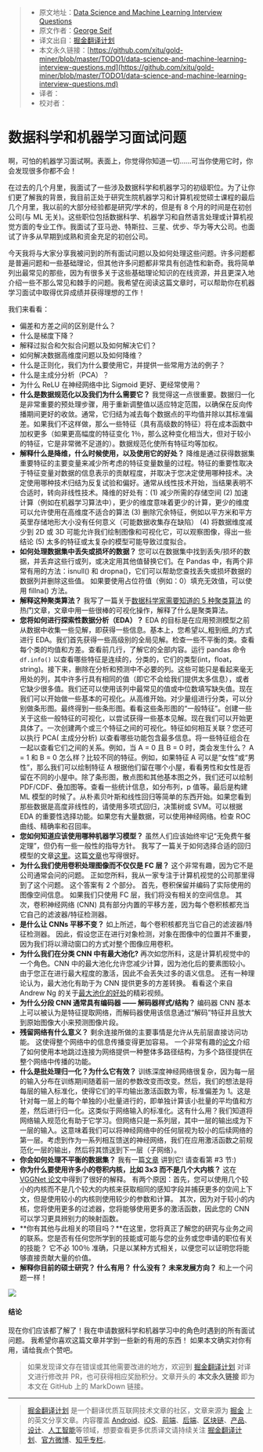 > * 原文地址：[Data Science and Machine Learning Interview Questions](https://towardsdatascience.com/data-science-and-machine-learning-interview-questions-3f6207cf040b)
> * 原文作者：[George Seif](https://towardsdatascience.com/@george.seif94?source=post_header_lockup)
> * 译文出自：[掘金翻译计划](https://github.com/xitu/gold-miner)
> * 本文永久链接：[https://github.com/xitu/gold-miner/blob/master/TODO1/data-science-and-machine-learning-interview-questions.md](https://github.com/xitu/gold-miner/blob/master/TODO1/data-science-and-machine-learning-interview-questions.md)
> * 译者：
> * 校对者：

# 数据科学和机器学习面试问题

啊，可怕的机器学习面试啊。表面上，你觉得你知道一切......可当你使用它时，你会发现很多你都不会！

在过去的几个月里，我面试了一些涉及数据科学和机器学习的初级职位。为了让你们更了解我的背景，我目前正处于研究生院机器学习和计算机视觉硕士课程的最后几个月里，我以前的大部分经验都是研究/学术的，但是有 8 个月的时间是在初创公司(与 ML 无关)。这些职位包括数据科学、机器学习和自然语言处理或计算机视觉方面的专业工作。我面试了亚马逊、特斯拉、三星、优步、华为等大公司。也面试了许多从早期到成熟和资金充足的初创公司。

今天我将与大家分享我被问到的所有面试问题以及如何处理这些问题。许多问题都是普遍问题和一些基础理论，但其他许多问题都非常具有创造性和新奇。我将简单列出最常见的那些，因为有很多关于这些基础理论知识的在线资源，并且更深入地介绍一些不那么常见和棘手的问题。我希望在阅读这篇文章时，可以帮助你在机器学习面试中取得优异成绩并获得理想的工作！

我们来看看：

*   偏差和方差之间的区别是什么？
*   什么是梯度下降？
*   解释过拟合和欠拟合问题以及如何解决它们？
*   如何解决数据高维度问题以及如何降维？
*   什么是正则化，我们为什么要使用它，并提供一些常用方法的例子？
*   什么是主成分分析（PCA）？
*   为什么 ReLU 在神经网络中比 Sigmoid 更好、更经常使用？
*   **什么是数据规范化以及我们为什么需要它？** 我觉得这一点很重要。数据归一化是非常重要的预处理步骤，用于重新调整值以适应特定范围，以确保在反向传播期间更好的收敛。通常，它归结为减去每个数据点的平均值并除以其标准偏差。如果我们不这样做，那么一些特征（具有高级数的特征）将在成本函数中加权更多（如果更高幅度的特征变化 1％，那么这种变化相当大，但对于较小的特征，它是非常微不足道的）。数据规范化使所有特征均等加权。
*   **解释什么是降维，什么时候使用，以及使用它的好处？** 降维是通过获得数据集重要特征的主要变量来减少所考虑的特征变量数量的过程。特征的重要性取决于特征变量对数据的信息表示的贡献程度，并取决于您决定使用哪种技术。决定使用哪种技术归结为反复试验和偏好。通常从线性技术开始，当结果表明不合适时，转向非线性技术。降维的好处有：(1) 减少所需的存储空间 (2) 加速计算（例如在机器学习算法中），更少的维度意味着更少的计算，更少的维度可以允许使用在高维度不适合的算法 (3) 删除冗余特征，例如以平方米和平方英里存储地形大小没有任何意义（可能数据收集存在缺陷） (4) 将数据维度减少到 2D 或 3D 可能允许我们绘制图像和可视化它，可以观察图像，得出一些结论 (5) 太多的特征或太复杂的模型可能导致过度拟合。
*   **如何处理数据集中丢失或损坏的数据？** 您可以在数据集中找到丢失/损坏的数据，并丢弃这些行或列，或决定用其他值替换它们。在 Pandas 中，有两个非常有用的方法：isnull() 和 dropna()，它们可以帮助您查找丢失或损坏数据的数据列并删除这些值。 如果要使用占位符值（例如：0）填充无效值，可以使用 fillna() 方法。
*   **解释这种聚类算法？** 我写了一篇关于[数据科学家需要知道的 5 种聚类算法](https://towardsdatascience.com/the-5-clustering-algorithms-data-scientists-need-to-know-a36d136ef68) 的热门文章，文章中用一些很棒的可视化操作，解释了什么是聚类算法。
*   **您将如何进行探索性数据分析（EDA）？** EDA 的目标是在应用预测模型之前从数据中收集一些见解，即获得一些信息。基本上，您希望以_粗到细_的方式进行 EDA。我们首先获得一些高级别的全局见解。检查一些不平衡的类。查看每个类的均值和方差。查看前几行，了解它的全部内容。运行 pandas 命令 `df.info()` 以查看哪些特征是连续的，分类的，它们的类型(int，float，string)。接下来，删除在分析和预测中不必要的列。这些可能只是看起来毫无用处的列，其中许多行具有相同的值（即它不会给我们提供太多信息），或者它缺少很多值。我们还可以使用该列中最常见的值或中位数填写缺失值。现在我们可以开始做一些基本的可视化。从高维开始。对少量组进行分类，可以分别做条形图。最终得到一些条形图。看看这些条形图的“一般特征”。创建一些关于这些一般特征的可视化，以尝试获得一些基本见解。现在我们可以开始更具体了。一次创建两个或三个特征之间的可视化。特征如何相互关联？您还可以执行 PCA( 主成分分析) 以查看哪些功能包含最多信息。将一些特征组合在一起以查看它们之间的关系。例如，当 A = 0 且 B = 0 时，类会发生什么？ A = 1 和 B = 0 怎么样？比较不同的特征。例如，如果特征 A 可以是“女性”或“男性”，那么我们可以绘制特征 A 根据他们留在哪个小屋，看看男性和女性是否留在不同的小屋中。除了条形图，散点图和其他基本图之外，我们还可以绘制 PDF/CDF、叠加图等。查看一些统计信息，如分布列，p 值等。最后是构建 ML 模型的时候了。从朴素贝叶斯和线性回归等简单的东西开始。如果您看到那些数据是高度非线性的，请使用多项式回归，决策树或 SVM。可以根据 EDA 的重要性选择功能。如果您有大量数据，可以使用神经网络。检查 ROC 曲线、精确率和召回率。
*   **您如何知道应该使用哪种机器学习模型？** 虽然人们应该始终牢记“无免费午餐定理”，但仍有一些一般性的指导方针。 我写了一篇关于如何选择合适的回归模型的文章[这里](https://towardsdatascience.com/selecting-the-best-machine-learning-algorithm-for-your-regression-problem-20c330bad4ef)。这篇[文章](https://www.google.com/search?tbs=simg:CAESqQIJvnrCwg_15JjManQILEKjU2AQaBAgUCAoMCxCwjKcIGmIKYAgDEijqAvQH8wfpB_1AH_1hL1B_1YH6QKOE6soyT-TJ9A0qCipKKoo0TS0NL0-GjA_15sJ-3A24wpvrDVRc8bM3x0nrW3Ctn6tFeYFLpV7ldtVRVDHO-s-8FnDFrpLKzC8gBAwLEI6u_1ggaCgoICAESBOmAAdwMCxCd7cEJGogBChsKCGRvY3VtZW502qWI9gMLCgkvbS8wMTVidjMKGAoGbnVtYmVy2qWI9gMKCggvbS8wNWZ3YgoXCgVtdXNpY9qliPYDCgoIL20vMDRybGYKGwoIcGFyYWxsZWzapYj2AwsKCS9tLzAzMHpmbgoZCgdwYXR0ZXJu2qWI9gMKCggvbS8waHdreQw&q=choose+ml+algorithm&tbm=isch&sa=X&ved=0ahUKEwi-js_8nNbaAhWB5YMKHUTLCEMQsw4INg&biw=1855&bih=990#imgrc=vnrCwg_5JjNUcM:)也写得很好。
*   **为什么我们使用卷积处理图像而不仅仅是 FC 层？** 这个非常有趣，因为它不是公司通常会问的问题。 正如您所料，我从一家专注于计算机视觉的公司那里得到了这个问题。 这个答案有 2 个部分。 首先，卷积保留并编码了实际使用的图像空间信息。 如果我们只使用 FC 层，我们将没有相关的空间信息。 其次，卷积神经网络 (CNN) 具有部分内置的平移方差，因为每个卷积核都充当它自己的滤波器/特征检测器。
*   **是什么让 CNNs 平移不变？** 如上所述，每个卷积核都充当它自己的滤波器/特征检测器。 因此，假设您正在进行对象检测，对象在图像中的位置并不重要，因为我们将以滑动窗口的方式对整个图像应用卷积。
*   **为什么我们在分类 CNN 中有最大池化?** 再次如您所料，这是计算机视觉中的一个角色。CNN 中的最大池化允许您减少计算，因为池化后的要素图较小。 由于您正在进行最大程度的激活，因此不会丢失过多的语义信息。 还有一种理论认为，最大池化有助于为 CNN 提供更多的方差转换。 看看这个来自 Andrew Ng 的关于[最大池化的好处](https://www.coursera.org/learn/convolutional-neural-networks/lecture/hELHk/pooling-layers)的精彩视频。
*   **为什么分段 CNN 通常具有编码器 —— 解码器样式/结构？** 编码器 CNN 基本上可以被认为是特征提取网络，而解码器使用该信息通过“解码”特征并且放大到原始图像大小来预测图像片段。
*   **残留网络有什么意义？** 剩余连接所做的主要事情是允许从先前层直接访问功能。 这使得整个网络中的信息传播变得更加容易。 一个非常有趣的[论文](https://arxiv.org/abs/1605.06431)介绍了如何使用本地跳过连接为网络提供一种整体多路径结构，为多个路径提供在整个网络中传播的功能。
*   **什么是批处理归一化？为什么它有效？** 训练深度神经网络很复杂，因为每一层的输入分布在训练期间随着前一层的参数改变而改变。然后，我们的想法是将每层的输入标准化，使得它们的平均输出激活函数为零，标准偏差为 1。这是针对每一层上的每个单独的小批量进行的，即单独计算该小批量的平均值和方差，然后进行归一化。这类似于网络输入的标准化。这有什么用？我们知道将网络输入规范化有助于它学习。但网络只是一系列层，其中一层的输出成为下一层的输入。这意味着我们可以将神经网络中的任何层视为较小的后续网络的第一层。考虑到作为一系列相互馈送的神经网络，我们在应用激活函数之前规范化一层的输出，然后将其馈送到下一层（子网络）。
*   **你会如何处理不平衡的数据集？** 我有一篇[文章](https://towardsdatascience.com/7-practical-deep-learning-tips-97a9f514100e) 讲到它! 请查看第 #3 节:)
*   **你为什么要使用许多小的卷积内核，比如 3x3 而不是几个大内核？** 这在 [VGGNet 论文](https://arxiv.org/pdf/1409.1556.pdf)中得到了很好的解释。 有两个原因：首先，您可以使用几个较小的内核而不是几个较大的内核来获取相同的感知字段并捕获更多的空间上下文，但是使用较小的内核则使用较少的参数和计算。 其次，因为对于较小的内核，您将使用更多的过滤器，您将能够使用更多的激活函数，因此您的 CNN 可以学习更具辨别力的映射函数。
*   **你有其他与此相关的项目吗？**在这里，您将真正了解您的研究与业务之间的联系。您是否有任何您所学到的技能或可能与您的业务或您申请的职位有关的技能？ 它不必 100％ 准确，只是以某种方式相关，以便您可以证明您将能够直接贡献大量的价值。
*   **解释你目前的硕士研究？ 什么有用？ 什么没有？ 未来发展方向？** 和上一个问题一样！

![](https://cdn-images-1.medium.com/max/800/1*9gyga7q3TWYQ1oiZigeTCA.jpeg)

#### 结论

现在你们应该都了解了！我在申请数据科学和机器学习中的角色时遇到的所有面试问题。 我希望你喜欢这篇文章并学到一些新的有用的东西！ 如果本文确实对你有用，请给我点个赞吧。

> 如果发现译文存在错误或其他需要改进的地方，欢迎到 [掘金翻译计划](https://github.com/xitu/gold-miner) 对译文进行修改并 PR，也可获得相应奖励积分。文章开头的 **本文永久链接** 即为本文在 GitHub 上的 MarkDown 链接。


---

> [掘金翻译计划](https://github.com/xitu/gold-miner) 是一个翻译优质互联网技术文章的社区，文章来源为 [掘金](https://juejin.im) 上的英文分享文章。内容覆盖 [Android](https://github.com/xitu/gold-miner#android)、[iOS](https://github.com/xitu/gold-miner#ios)、[前端](https://github.com/xitu/gold-miner#前端)、[后端](https://github.com/xitu/gold-miner#后端)、[区块链](https://github.com/xitu/gold-miner#区块链)、[产品](https://github.com/xitu/gold-miner#产品)、[设计](https://github.com/xitu/gold-miner#设计)、[人工智能](https://github.com/xitu/gold-miner#人工智能)等领域，想要查看更多优质译文请持续关注 [掘金翻译计划](https://github.com/xitu/gold-miner)、[官方微博](http://weibo.com/juejinfanyi)、[知乎专栏](https://zhuanlan.zhihu.com/juejinfanyi)。
